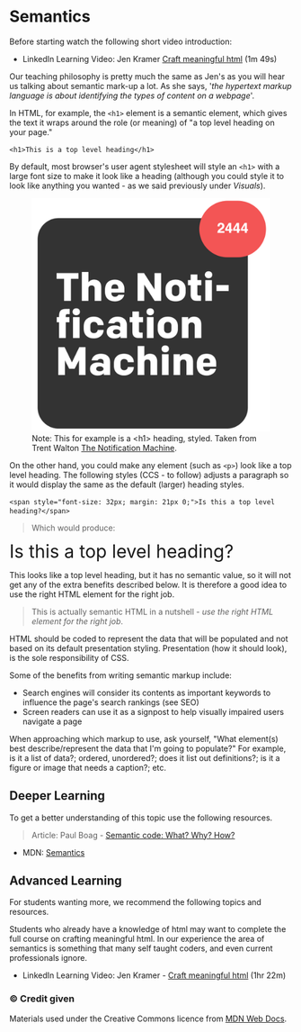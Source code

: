 # Semantics

Before starting watch the following short video introduction:

- LinkedIn Learning Video: Jen Kramer [Craft meaningful html](https://www.linkedin.com/learning/crafting-meaningful-html/craft-meaningful-html?u=36102708) (1m 49s)

Our teaching philosophy is pretty much the same as Jen's as you will hear us talking about semantic mark-up a lot. As she says, '*the hypertext markup language is about identifying the types of content on a webpage*'.

In HTML, for example, the `<h1>` element is a semantic element, which gives the text it wraps around the role (or meaning) of "a top level heading on your page."

```
<h1>This is a top level heading</h1>
```

By default, most browser's user agent stylesheet will style an `<h1>` with a large font size to make it look like a heading (although you could style it to look like anything you wanted - as we said previously under *Visuals*).


<figure>
<img src="media/styled-heading.png" alt="A stylish heading styled as a block, with curved corners">
<figcaption>
Note: This for example is a &lt;h1&gt; heading, styled. Taken from Trent Walton <a href="https://trentwalton.com/articles/2017/04/10/the-notification-machine.html">The Notification Machine</a>.
</figcaption>
</figure>

On the other hand, you could make any element (such as `<p>`) look like a top level heading. The following styles (CCS - to follow) adjusts a paragraph so it would display the same as the default (larger) heading styles.

```
<span style="font-size: 32px; margin: 21px 0;">Is this a top level heading?</span>
```

> Which would produce: 

<span style="font-size: 32px; margin: 21px 0;">Is this a top level heading?</span>

This looks like a top level heading, but it has no semantic value, so it will not get any of the extra benefits described below. It is therefore a good idea to use the right HTML element for the right job.

> This is actually semantic HTML in a nutshell - *use the right HTML element for the right job*.

HTML should be coded to represent the data that will be populated and not based on its default presentation styling. Presentation (how it should look), is the sole responsibility of CSS.

Some of the benefits from writing semantic markup include:

- Search engines will consider its contents as important keywords to influence the page's search rankings (see SEO)
- Screen readers can use it as a signpost to help visually impaired users navigate a page


When approaching which markup to use, ask yourself, "What element(s) best describe/represent the data that I'm going to populate?" For example, is it a list of data?; ordered, unordered?; does it list out definitions?; is it a figure or image that needs a caption?; etc.

<h2 class="deep">Deeper Learning</h2>

To get a better understanding of this topic use the following resources.

> Article: Paul Boag - [Semantic code: What? Why? How?](https://boagworld.com/dev/semantic-code-what-why-how/)

- MDN: [Semantics](https://developer.mozilla.org/en-US/docs/Glossary/Semantics)

<h2 class="deep">Advanced Learning</h2>

For students wanting more, we recommend the following topics and resources. 

Students who already have a knowledge of html may want to complete the full course on crafting meaningful html. In our experience the area of semantics is something that many self taught coders, and even current professionals ignore.

- LinkedIn Learning Video: Jen Kramer - [Craft meaningful html](https://www.linkedin.com/learning/crafting-meaningful-html/craft-meaningful-html?u=36102708) (1hr 22m)


### &copy; Credit given

Materials used under the Creative Commons licence from [MDN Web Docs](https://developer.mozilla.org/en-US/docs/Web/HTML).